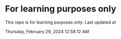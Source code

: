 # For learning purposes only
This repo is for learning purposes only.
Last updated at

Thursday, February 29, 2024 12:58:12 AM

